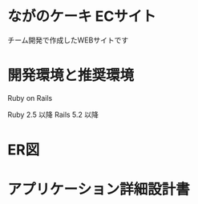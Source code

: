 # ながのケーキ ECサイト

チーム開発で作成したWEBサイトです

# 開発環境と推奨環境

Ruby on Rails

Ruby 2.5 以降 Rails 5.2 以降

# ER図

# アプリケーション詳細設計書
